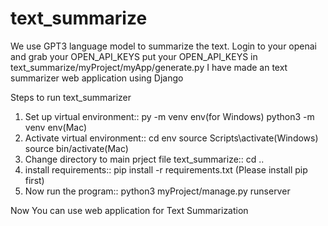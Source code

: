 # text_summarize
We use GPT3 language model to summarize the text. 
Login to your openai and grab your OPEN_API_KEYS
put your OPEN_API_KEYS in text_summarize/myProject/myApp/generate.py
I have made an text summarizer web application using Django

Steps to run text_summarizer
1) Set up virtual environment::
    py -m venv env(for Windows)
    python3 -m venv env(Mac)
2) Activate virtual environment::
    cd env
    source Scripts\activate(Windows)
    source bin/activate(Mac)
3) Change directory to main prject file text_summarize::
    cd ..
4) install requirements::
    pip install -r requirements.txt (Please install pip first)
5) Now run the program::
    python3 myProject/manage.py runserver

 Now You can use web application for Text Summarization
 
